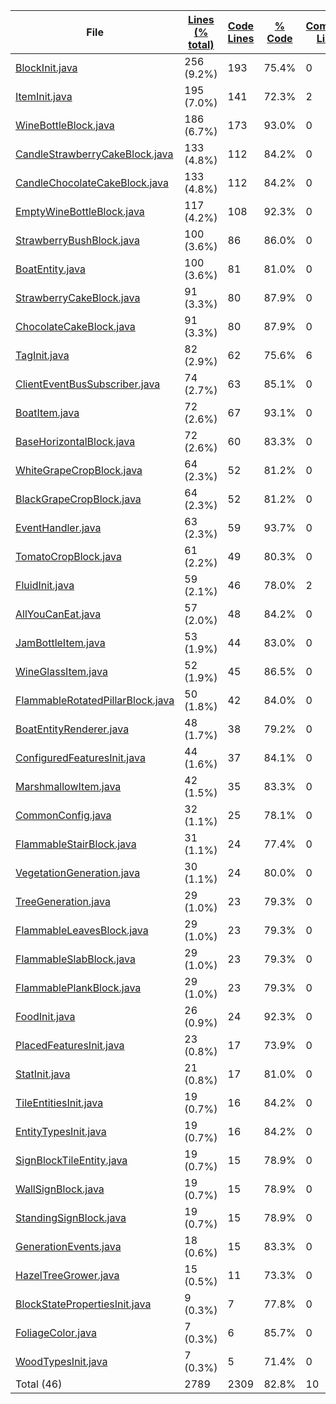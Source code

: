 
|File|[Lines (% total)](https://github.com/ItamarDenkberg/All-You-Can-Eat/tree/1.18.2/Statistics/LinesDescending.md/)|[Code Lines](https://github.com/ItamarDenkberg/All-You-Can-Eat/tree/1.18.2/Statistics/CodeDescending.md/)|[% Code](https://github.com/ItamarDenkberg/All-You-Can-Eat/tree/1.18.2/Statistics/ProportionCodeDescending.md/)|[Comment Lines](https://github.com/ItamarDenkberg/All-You-Can-Eat/tree/1.18.2/Statistics/CommentsDescending.md/)|[% Comment](https://github.com/ItamarDenkberg/All-You-Can-Eat/tree/1.18.2/Statistics/ProportionCommentsDescending.md/)|[Blank Lines](https://github.com/ItamarDenkberg/All-You-Can-Eat/tree/1.18.2/Statistics/BlanksDescending.md/)|[% Blank](https://github.com/ItamarDenkberg/All-You-Can-Eat/tree/1.18.2/Statistics/ProportionBlanksDescending.md/)|
| --- | --- | --- | --- | --- | --- | --- | --- |
|[BlockInit.java](https://github.com/ItamarDenkberg/All-You-Can-Eat/tree/1.18.2/./src/main/java/io/github/itamardenkberg/allyoucaneat/core/init/BlockInit.java)|256 (9.2%)|193|75.4%|0|0.0%|63|24.6%|
|[ItemInit.java](https://github.com/ItamarDenkberg/All-You-Can-Eat/tree/1.18.2/./src/main/java/io/github/itamardenkberg/allyoucaneat/core/init/ItemInit.java)|195 (7.0%)|141|72.3%|2|1.0%|52|26.7%|
|[WineBottleBlock.java](https://github.com/ItamarDenkberg/All-You-Can-Eat/tree/1.18.2/./src/main/java/io/github/itamardenkberg/allyoucaneat/common/blocks/WineBottleBlock.java)|186 (6.7%)|173|93.0%|0|0.0%|13|7.0%|
|[CandleStrawberryCakeBlock.java](https://github.com/ItamarDenkberg/All-You-Can-Eat/tree/1.18.2/./src/main/java/io/github/itamardenkberg/allyoucaneat/common/blocks/CandleStrawberryCakeBlock.java)|133 (4.8%)|112|84.2%|0|0.0%|21|15.8%|
|[CandleChocolateCakeBlock.java](https://github.com/ItamarDenkberg/All-You-Can-Eat/tree/1.18.2/./src/main/java/io/github/itamardenkberg/allyoucaneat/common/blocks/CandleChocolateCakeBlock.java)|133 (4.8%)|112|84.2%|0|0.0%|21|15.8%|
|[EmptyWineBottleBlock.java](https://github.com/ItamarDenkberg/All-You-Can-Eat/tree/1.18.2/./src/main/java/io/github/itamardenkberg/allyoucaneat/common/blocks/EmptyWineBottleBlock.java)|117 (4.2%)|108|92.3%|0|0.0%|9|7.7%|
|[StrawberryBushBlock.java](https://github.com/ItamarDenkberg/All-You-Can-Eat/tree/1.18.2/./src/main/java/io/github/itamardenkberg/allyoucaneat/common/blocks/StrawberryBushBlock.java)|100 (3.6%)|86|86.0%|0|0.0%|14|14.0%|
|[BoatEntity.java](https://github.com/ItamarDenkberg/All-You-Can-Eat/tree/1.18.2/./src/main/java/io/github/itamardenkberg/allyoucaneat/common/entities/vehicle/BoatEntity.java)|100 (3.6%)|81|81.0%|0|0.0%|19|19.0%|
|[StrawberryCakeBlock.java](https://github.com/ItamarDenkberg/All-You-Can-Eat/tree/1.18.2/./src/main/java/io/github/itamardenkberg/allyoucaneat/common/blocks/StrawberryCakeBlock.java)|91 (3.3%)|80|87.9%|0|0.0%|11|12.1%|
|[ChocolateCakeBlock.java](https://github.com/ItamarDenkberg/All-You-Can-Eat/tree/1.18.2/./src/main/java/io/github/itamardenkberg/allyoucaneat/common/blocks/ChocolateCakeBlock.java)|91 (3.3%)|80|87.9%|0|0.0%|11|12.1%|
|[TagInit.java](https://github.com/ItamarDenkberg/All-You-Can-Eat/tree/1.18.2/./src/main/java/io/github/itamardenkberg/allyoucaneat/core/init/TagInit.java)|82 (2.9%)|62|75.6%|6|7.3%|14|17.1%|
|[ClientEventBusSubscriber.java](https://github.com/ItamarDenkberg/All-You-Can-Eat/tree/1.18.2/./src/main/java/io/github/itamardenkberg/allyoucaneat/core/util/ClientEventBusSubscriber.java)|74 (2.7%)|63|85.1%|0|0.0%|11|14.9%|
|[BoatItem.java](https://github.com/ItamarDenkberg/All-You-Can-Eat/tree/1.18.2/./src/main/java/io/github/itamardenkberg/allyoucaneat/common/items/BoatItem.java)|72 (2.6%)|67|93.1%|0|0.0%|5|6.9%|
|[BaseHorizontalBlock.java](https://github.com/ItamarDenkberg/All-You-Can-Eat/tree/1.18.2/./src/main/java/io/github/itamardenkberg/allyoucaneat/common/blocks/BaseHorizontalBlock.java)|72 (2.6%)|60|83.3%|0|0.0%|12|16.7%|
|[WhiteGrapeCropBlock.java](https://github.com/ItamarDenkberg/All-You-Can-Eat/tree/1.18.2/./src/main/java/io/github/itamardenkberg/allyoucaneat/common/blocks/WhiteGrapeCropBlock.java)|64 (2.3%)|52|81.2%|0|0.0%|12|18.8%|
|[BlackGrapeCropBlock.java](https://github.com/ItamarDenkberg/All-You-Can-Eat/tree/1.18.2/./src/main/java/io/github/itamardenkberg/allyoucaneat/common/blocks/BlackGrapeCropBlock.java)|64 (2.3%)|52|81.2%|0|0.0%|12|18.8%|
|[EventHandler.java](https://github.com/ItamarDenkberg/All-You-Can-Eat/tree/1.18.2/./src/main/java/io/github/itamardenkberg/allyoucaneat/common/events/EventHandler.java)|63 (2.3%)|59|93.7%|0|0.0%|4|6.3%|
|[TomatoCropBlock.java](https://github.com/ItamarDenkberg/All-You-Can-Eat/tree/1.18.2/./src/main/java/io/github/itamardenkberg/allyoucaneat/common/blocks/TomatoCropBlock.java)|61 (2.2%)|49|80.3%|0|0.0%|12|19.7%|
|[FluidInit.java](https://github.com/ItamarDenkberg/All-You-Can-Eat/tree/1.18.2/./src/main/java/io/github/itamardenkberg/allyoucaneat/core/init/FluidInit.java)|59 (2.1%)|46|78.0%|2|3.4%|11|18.6%|
|[AllYouCanEat.java](https://github.com/ItamarDenkberg/All-You-Can-Eat/tree/1.18.2/./src/main/java/io/github/itamardenkberg/allyoucaneat/AllYouCanEat.java)|57 (2.0%)|48|84.2%|0|0.0%|9|15.8%|
|[JamBottleItem.java](https://github.com/ItamarDenkberg/All-You-Can-Eat/tree/1.18.2/./src/main/java/io/github/itamardenkberg/allyoucaneat/common/items/JamBottleItem.java)|53 (1.9%)|44|83.0%|0|0.0%|9|17.0%|
|[WineGlassItem.java](https://github.com/ItamarDenkberg/All-You-Can-Eat/tree/1.18.2/./src/main/java/io/github/itamardenkberg/allyoucaneat/common/items/WineGlassItem.java)|52 (1.9%)|45|86.5%|0|0.0%|7|13.5%|
|[FlammableRotatedPillarBlock.java](https://github.com/ItamarDenkberg/All-You-Can-Eat/tree/1.18.2/./src/main/java/io/github/itamardenkberg/allyoucaneat/common/blocks/FlammableRotatedPillarBlock.java)|50 (1.8%)|42|84.0%|0|0.0%|8|16.0%|
|[BoatEntityRenderer.java](https://github.com/ItamarDenkberg/All-You-Can-Eat/tree/1.18.2/./src/main/java/io/github/itamardenkberg/allyoucaneat/client/render/entity/BoatEntityRenderer.java)|48 (1.7%)|38|79.2%|0|0.0%|10|20.8%|
|[ConfiguredFeaturesInit.java](https://github.com/ItamarDenkberg/All-You-Can-Eat/tree/1.18.2/./src/main/java/io/github/itamardenkberg/allyoucaneat/world/features/ConfiguredFeaturesInit.java)|44 (1.6%)|37|84.1%|0|0.0%|7|15.9%|
|[MarshmallowItem.java](https://github.com/ItamarDenkberg/All-You-Can-Eat/tree/1.18.2/./src/main/java/io/github/itamardenkberg/allyoucaneat/common/items/MarshmallowItem.java)|42 (1.5%)|35|83.3%|0|0.0%|7|16.7%|
|[CommonConfig.java](https://github.com/ItamarDenkberg/All-You-Can-Eat/tree/1.18.2/./src/main/java/io/github/itamardenkberg/allyoucaneat/core/config/CommonConfig.java)|32 (1.1%)|25|78.1%|0|0.0%|7|21.9%|
|[FlammableStairBlock.java](https://github.com/ItamarDenkberg/All-You-Can-Eat/tree/1.18.2/./src/main/java/io/github/itamardenkberg/allyoucaneat/common/blocks/FlammableStairBlock.java)|31 (1.1%)|24|77.4%|0|0.0%|7|22.6%|
|[VegetationGeneration.java](https://github.com/ItamarDenkberg/All-You-Can-Eat/tree/1.18.2/./src/main/java/io/github/itamardenkberg/allyoucaneat/world/gen/VegetationGeneration.java)|30 (1.1%)|24|80.0%|0|0.0%|6|20.0%|
|[TreeGeneration.java](https://github.com/ItamarDenkberg/All-You-Can-Eat/tree/1.18.2/./src/main/java/io/github/itamardenkberg/allyoucaneat/world/gen/TreeGeneration.java)|29 (1.0%)|23|79.3%|0|0.0%|6|20.7%|
|[FlammableLeavesBlock.java](https://github.com/ItamarDenkberg/All-You-Can-Eat/tree/1.18.2/./src/main/java/io/github/itamardenkberg/allyoucaneat/common/blocks/FlammableLeavesBlock.java)|29 (1.0%)|23|79.3%|0|0.0%|6|20.7%|
|[FlammableSlabBlock.java](https://github.com/ItamarDenkberg/All-You-Can-Eat/tree/1.18.2/./src/main/java/io/github/itamardenkberg/allyoucaneat/common/blocks/FlammableSlabBlock.java)|29 (1.0%)|23|79.3%|0|0.0%|6|20.7%|
|[FlammablePlankBlock.java](https://github.com/ItamarDenkberg/All-You-Can-Eat/tree/1.18.2/./src/main/java/io/github/itamardenkberg/allyoucaneat/common/blocks/FlammablePlankBlock.java)|29 (1.0%)|23|79.3%|0|0.0%|6|20.7%|
|[FoodInit.java](https://github.com/ItamarDenkberg/All-You-Can-Eat/tree/1.18.2/./src/main/java/io/github/itamardenkberg/allyoucaneat/core/init/FoodInit.java)|26 (0.9%)|24|92.3%|0|0.0%|2|7.7%|
|[PlacedFeaturesInit.java](https://github.com/ItamarDenkberg/All-You-Can-Eat/tree/1.18.2/./src/main/java/io/github/itamardenkberg/allyoucaneat/world/features/PlacedFeaturesInit.java)|23 (0.8%)|17|73.9%|0|0.0%|6|26.1%|
|[StatInit.java](https://github.com/ItamarDenkberg/All-You-Can-Eat/tree/1.18.2/./src/main/java/io/github/itamardenkberg/allyoucaneat/core/init/StatInit.java)|21 (0.8%)|17|81.0%|0|0.0%|4|19.0%|
|[TileEntitiesInit.java](https://github.com/ItamarDenkberg/All-You-Can-Eat/tree/1.18.2/./src/main/java/io/github/itamardenkberg/allyoucaneat/core/init/TileEntitiesInit.java)|19 (0.7%)|16|84.2%|0|0.0%|3|15.8%|
|[EntityTypesInit.java](https://github.com/ItamarDenkberg/All-You-Can-Eat/tree/1.18.2/./src/main/java/io/github/itamardenkberg/allyoucaneat/core/init/EntityTypesInit.java)|19 (0.7%)|16|84.2%|0|0.0%|3|15.8%|
|[SignBlockTileEntity.java](https://github.com/ItamarDenkberg/All-You-Can-Eat/tree/1.18.2/./src/main/java/io/github/itamardenkberg/allyoucaneat/common/tileentities/SignBlockTileEntity.java)|19 (0.7%)|15|78.9%|0|0.0%|4|21.1%|
|[WallSignBlock.java](https://github.com/ItamarDenkberg/All-You-Can-Eat/tree/1.18.2/./src/main/java/io/github/itamardenkberg/allyoucaneat/common/blocks/WallSignBlock.java)|19 (0.7%)|15|78.9%|0|0.0%|4|21.1%|
|[StandingSignBlock.java](https://github.com/ItamarDenkberg/All-You-Can-Eat/tree/1.18.2/./src/main/java/io/github/itamardenkberg/allyoucaneat/common/blocks/StandingSignBlock.java)|19 (0.7%)|15|78.9%|0|0.0%|4|21.1%|
|[GenerationEvents.java](https://github.com/ItamarDenkberg/All-You-Can-Eat/tree/1.18.2/./src/main/java/io/github/itamardenkberg/allyoucaneat/world/GenerationEvents.java)|18 (0.6%)|15|83.3%|0|0.0%|3|16.7%|
|[HazelTreeGrower.java](https://github.com/ItamarDenkberg/All-You-Can-Eat/tree/1.18.2/./src/main/java/io/github/itamardenkberg/allyoucaneat/world/features/tree/HazelTreeGrower.java)|15 (0.5%)|11|73.3%|0|0.0%|4|26.7%|
|[BlockStatePropertiesInit.java](https://github.com/ItamarDenkberg/All-You-Can-Eat/tree/1.18.2/./src/main/java/io/github/itamardenkberg/allyoucaneat/core/init/BlockStatePropertiesInit.java)|9 (0.3%)|7|77.8%|0|0.0%|2|22.2%|
|[FoliageColor.java](https://github.com/ItamarDenkberg/All-You-Can-Eat/tree/1.18.2/./src/main/java/io/github/itamardenkberg/allyoucaneat/world/FoliageColor.java)|7 (0.3%)|6|85.7%|0|0.0%|1|14.3%|
|[WoodTypesInit.java](https://github.com/ItamarDenkberg/All-You-Can-Eat/tree/1.18.2/./src/main/java/io/github/itamardenkberg/allyoucaneat/core/init/WoodTypesInit.java)|7 (0.3%)|5|71.4%|0|0.0%|2|28.6%|
|Total (46)|2789|2309|82.8%|10| 0.4%|470|16.9%|